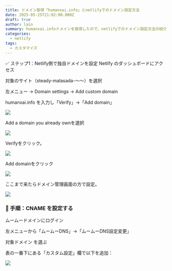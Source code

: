 ```yaml
---
title: ドメイン取得「humanxai.info」とnetlifyでのドメイン設定方法
date: 2025-05-25T21:02:00.000Z
draft: true
author: lain
summary: humanxai.infoドメインを取得したので、netlifyでのドメイン設定方法の紹介
categories:
  - netlify
tags:
  - カスタマイズ
---
```

✅ ステップ1：Netlify側で独自ドメインを設定
Netlify のダッシュボードにアクセス

対象のサイト（steady-malasada-〜〜）を選択

左メニュー → Domain settings → Add custom domain

humanxai.info を入力し「Verify」→「Add domain」

![](/images/uploads/イメージ16094.jpg)

Add a domain you already ownを選択

![](/images/uploads/イメージ16096.jpg)

Verifyをクリック。

![](/images/uploads/イメージ16098.jpg)

Add domainをクリック

![](/images/uploads/イメージ16100.jpg)



ここまで来たらドメイン管理画面の方で設定。



![](/images/uploads/イメージ16101.jpg)




### 🔧 手順：CNAME を設定する

ムームードメインにログイン

左メニューから「ムームーDNS」→「ムームーDNS設定変更」

対象ドメイン を選ぶ

表の一番下にある「カスタム設定」欄で以下を追加：

![](/images/uploads/イメージ16103.jpg)
